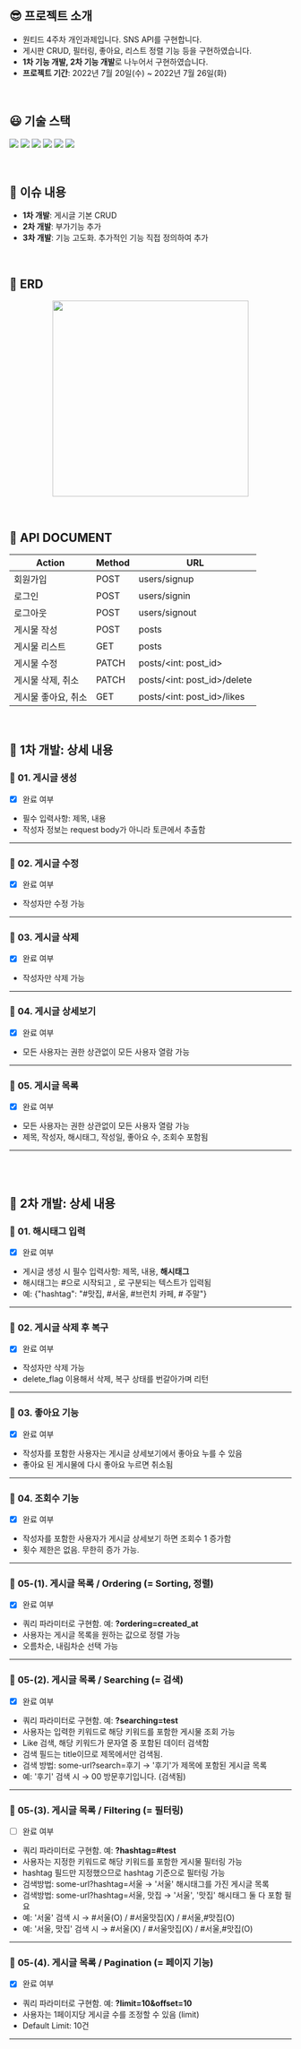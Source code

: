 ## 😎 프로젝트 소개
- 원티드 4주차 개인과제입니다. SNS API를 구현합니다. 
- 게시판 CRUD, 필터링, 좋아요, 리스트 정렬 기능 등을 구현하였습니다.
- **1차 기능 개발, 2차 기능 개발**로 나누어서 구현하였습니다.
- **프로젝트 기간**: 2022년 7월 20일(수) ~ 2022년 7월 26일(화)

<br>

## 😃 기술 스택

<img src="https://img.shields.io/badge/python-3776AB?style=for-the-badge&logo=python&logoColor=white"> <img src="https://img.shields.io/badge/django-092E20?style=for-the-badge&logo=django&logoColor=white"> <img src="https://img.shields.io/badge/djangorestframework-DC0032?style=for-the-badge&logo=django&logoColor=white"> <img src="https://img.shields.io/badge/SQLlite-003B57?style=for-the-badge&logo=SQLite&logoColor=white"> <img src="https://img.shields.io/badge/git-F05032?style=for-the-badge&logo=git&logoColor=white"> <img src="https://img.shields.io/badge/github-181717?style=for-the-badge&logo=github&logoColor=white">

<br>

## 📕 이슈 내용

- **1차 개발**: 게시글 기본 CRUD
- **2차 개발**: 부가기능 추가
- **3차 개발**: 기능 고도화. 추가적인 기능 직접 정의하여 추가

<br>

## 📙 ERD

<p align="center">
 <img src = "https://user-images.githubusercontent.com/96091519/180701613-eb5f6458-587d-49a0-81eb-55381917b836.png", width="350px">
</p>


<br>

## 📒 API DOCUMENT

|Action| Method| URL|
|-----|----|----|
|회원가입| POST| users/signup
|로그인| POST| users/signin
|로그아웃| POST| users/signout
|게시물 작성| POST| posts
|게시물 리스트| GET| posts
|게시물 수정| PATCH| posts/<int: post_id>
|게시물 삭제, 취소| PATCH| posts/<int: post_id>/delete
|게시물 좋아요, 취소| GET| posts/<int: post_id>/likes

<br>

## 📗 1차 개발: 상세 내용

### 🌊 **01. 게시글 생성** ###
- [x] 완료 여부
- 필수 입력사항: 제목, 내용
- 작성자 정보는 request body가 아니라 토큰에서 추출함

***

### 🌊 **02. 게시글 수정** ###
- [x] 완료 여부
- 작성자만 수정 가능

***

### 🌊 **03. 게시글 삭제** ###
- [x] 완료 여부
- 작성자만 삭제 가능

***

### 🌊 **04. 게시글 상세보기** ###
- [x] 완료 여부
- 모든 사용자는 권한 상관없이 모든 사용자 열람 가능

***

### 🌊 **05. 게시글 목록** ###
- [x] 완료 여부
- 모든 사용자는 권한 상관없이 모든 사용자 열람 가능
- 제목, 작성자, 해시태그, 작성일, 좋아요 수, 조회수 포함됨

***

<br>
<br>


## 📘 2차 개발: 상세 내용

### 🤡 **01. 해시태그 입력** ###
- [x] 완료 여부
- 게시글 생성 시 필수 입력사항: 제목, 내용, **해시태그**
- 해시태그는 #으로 시작되고 , 로 구분되는 텍스트가 입력됨
- 예: {"hashtag": "#맛집, #서울, #브런치 카페, # 주말"}

***

### 🤡 **02. 게시글 삭제 후 복구** ###
- [x] 완료 여부
- 작성자만 삭제 가능
- delete_flag 이용해서 삭제, 복구 상태를 번갈아가며 리턴

***

### 🤡 **03. 좋아요 기능** ###
- [x] 완료 여부
- 작성자를 포함한 사용자는 게시글 상세보기에서 좋아요 누를 수 있음
- 좋아요 된 게시물에 다시 좋아요 누르면 취소됨

***

### 🤡 **04. 조회수 기능** ###
- [x] 완료 여부
- 작성자를 포함한 사용자가 게시글 상세보기 하면 조회수 1 증가함
- 횟수 제한은 없음. 무한히 증가 가능.

***

### 🤡 **05-(1). 게시글 목록 / Ordering (= Sorting, 정렬)** ###

- [x] 완료 여부
- 쿼리 파라미터로 구현함. 예: **?ordering=created_at**
- 사용자는 게시글 목록을 원하는 값으로 정렬 가능
- 오름차순, 내림차순 선택 가능

***

### 🤡 **05-(2). 게시글 목록 / Searching (= 검색)** ###
- [x] 완료 여부
- 쿼리 파라미터로 구현함. 예: **?searching=test**
- 사용자는 입력한 키워드로 해당 키워드를 포함한 게시물 조회 가능
- Like 검색, 해당 키워드가 문자열 중 포함된 데이터 검색함
- 검색 필드는 title이므로 제목에서만 검색됨.
- 검색 방법: some-url?search=후기 → '후기'가 제목에 포함된 게시글 목록
- 예: '후기' 검색 시 → 00 방문후기입니다. (검색됨)

***

### 🤡 **05-(3). 게시글 목록 / Filtering (= 필터링)** ###
- [ ] 완료 여부
- 쿼리 파라미터로 구현함. 예: **?hashtag=#test**
- 사용자는 지정한 키워드로 해당 키워드를 포함한 게시물 필터링 가능
- hashtag 필드만 지정했으므로 hashtag 기준으로 필터링 가능
- 검색방법: some-url?hashtag=서울 → '서울' 해시태그를 가진 게시글 목록
- 검색방법: some-url?hashtag=서울, 맛집 → '서울', '맛집' 해시태그 둘 다 포함 필요
- 예: '서울' 검색 시 → #서울(O) / #서울맛집(X) / #서울,#맛집(O)
- 예: '서울, 맛집' 검색 시 → #서울(X) / #서울맛집(X) / #서울,#맛집(O)

***

### 🤡 **05-(4). 게시글 목록 / Pagination (= 페이지 기능)** ###
- [x] 완료 여부
- 쿼리 파라미터로 구현함. 예: **?limit=10&offset=10**
- 사용자는 1페이지당 게시글 수를 조정할 수 있음 (limit)
- Default Limit: 10건

***

<br>
